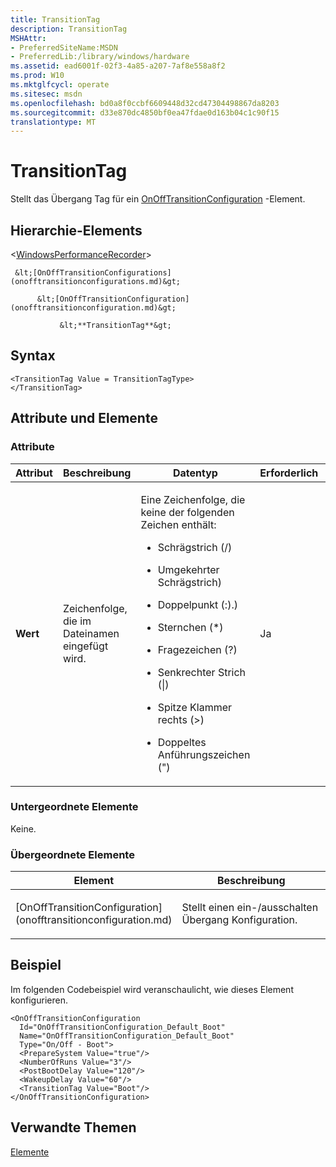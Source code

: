 ```yaml
---
title: TransitionTag
description: TransitionTag
MSHAttr:
- PreferredSiteName:MSDN
- PreferredLib:/library/windows/hardware
ms.assetid: ead6001f-02f3-4a85-a207-7af8e558a8f2
ms.prod: W10
ms.mktglfcycl: operate
ms.sitesec: msdn
ms.openlocfilehash: bd0a8f0ccbf6609448d32cd47304498867da8203
ms.sourcegitcommit: d33e870dc4850bf0ea47fdae0d163b04c1c90f15
translationtype: MT
---
```

# <a name="transitiontag"></a>TransitionTag


Stellt das Übergang Tag für ein [OnOffTransitionConfiguration](onofftransitionconfiguration.md) -Element.

## <a name="element-hierarchy"></a>Hierarchie-Elements


&lt;[WindowsPerformanceRecorder](windowsperformancerecorder.md)&gt;

     &lt;[OnOffTransitionConfigurations](onofftransitionconfigurations.md)&gt;

          &lt;[OnOffTransitionConfiguration](onofftransitionconfiguration.md)&gt;

               &lt;**TransitionTag**&gt;

## <a name="syntax"></a>Syntax


``` syntax
<TransitionTag Value = TransitionTagType>
</TransitionTag>
```

## <a name="attributes-and-elements"></a>Attribute und Elemente


### <a name="attributes"></a>Attribute

<table>
<colgroup>
<col width="20%" />
<col width="20%" />
<col width="20%" />
<col width="20%" />
<col width="20%" />
</colgroup>
<thead>
<tr class="header">
<th>Attribut</th>
<th>Beschreibung</th>
<th>Datentyp</th>
<th>Erforderlich</th>
<th>Standard</th>
</tr>
</thead>
<tbody>
<tr class="odd">
<td><p><strong>Wert</strong></p></td>
<td><p>Zeichenfolge, die im Dateinamen eingefügt wird.</p></td>
<td><p>Eine Zeichenfolge, die keine der folgenden Zeichen enthält:</p>
<ul>
<li><p>Schrägstrich (/)</p></li>
<li><p>Umgekehrter Schrägstrich)</p></li>
<li><p>Doppelpunkt (:).)</p></li>
<li><p>Sternchen (*)</p></li>
<li><p>Fragezeichen (?)</p></li>
<li><p>Senkrechter Strich (|)</p></li>
<li><p>Spitze Klammer rechts (&gt;)</p></li>
<li><p>Doppeltes Anführungszeichen (&quot;)</p></li>
</ul></td>
<td><p>Ja</p></td>
<td><p></p></td>
</tr>
</tbody>
</table>

 

### <a name="child-elements"></a>Untergeordnete Elemente

Keine.

### <a name="parent-elements"></a>Übergeordnete Elemente

<table>
<colgroup>
<col width="50%" />
<col width="50%" />
</colgroup>
<thead>
<tr class="header">
<th>Element</th>
<th>Beschreibung</th>
</tr>
</thead>
<tbody>
<tr class="odd">
<td><p>[OnOffTransitionConfiguration](onofftransitionconfiguration.md)</p></td>
<td><p>Stellt einen ein-/ausschalten Übergang Konfiguration.</p></td>
</tr>
</tbody>
</table>

 

## <a name="example"></a>Beispiel


Im folgenden Codebeispiel wird veranschaulicht, wie dieses Element konfigurieren.

``` syntax
<OnOffTransitionConfiguration
  Id="OnOffTransitionConfiguration_Default_Boot"
  Name="OnOffTransitionConfiguration_Default_Boot"
  Type="On/Off - Boot">
  <PrepareSystem Value="true"/>
  <NumberOfRuns Value="3"/>
  <PostBootDelay Value="120"/>
  <WakeupDelay Value="60"/>
  <TransitionTag Value="Boot"/>
</OnOffTransitionConfiguration>
```

## <a name="related-topics"></a>Verwandte Themen


[Elemente](elements.md)

 

 







